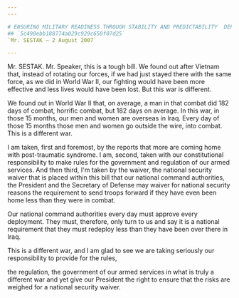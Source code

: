 ```yaml
---
---

# ENSURING MILITARY READINESS THROUGH STABILITY AND PREDICTABILITY  DEPLOYMENT POLICY ACT OF 2007
## `5c490ebb188774a029c929c658f07d25`
`Mr. SESTAK — 2 August 2007`

---
```



Mr. SESTAK. Mr. Speaker, this is a tough bill. We found out after 
Vietnam that, instead of rotating our forces, if we had just stayed 
there with the same force, as we did in World War II, our fighting 
would have been more effective and less lives would have been lost. But 
this war is different.

We found out in World War II that, on average, a man in that combat 
did 182 days of combat, horrific combat, but 182 days on average. In 
this war, in those 15 months, our men and women are overseas in Iraq. 
Every day of those 15 months those men and women go outside the wire, 
into combat. This is a different war.

I am taken, first and foremost, by the reports that more are coming 
home with post-traumatic syndrome. I am, second, taken with our 
constitutional responsibility to make rules for the government and 
regulation of our armed services. And then third, I'm taken by the 
waiver, the national security waiver that is placed within this bill 
that our national command authorities, the President and the Secretary 
of Defense may waiver for national security reasons the requirement to 
send troops forward if they have even been home less than they were in 
combat.

Our national command authorities every day must approve every 
deployment. They must, therefore, only turn to us and say it is a 
national requirement that they must redeploy less than they have been 
over there in Iraq.



This is a different war, and I am glad to see we are taking seriously 
our responsibility to provide for the rules,


the regulation, the government of our armed services in what is truly a 
different war and yet give our President the right to ensure that the 
risks are weighed for a national security waiver.